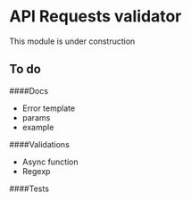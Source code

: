 # API Requests validator

This module is under construction

## To do

####Docs
- Error template
- params
- example

####Validations

- Async function
- Regexp

####Tests